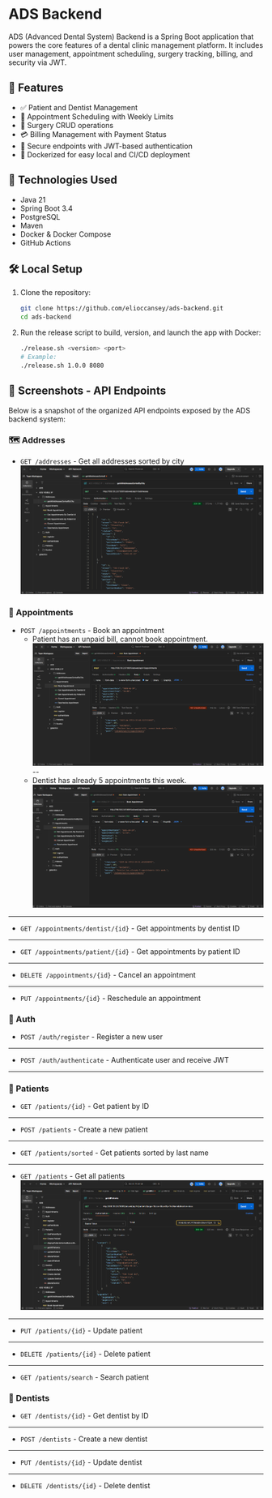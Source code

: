 # ADS Backend

ADS (Advanced Dental System) Backend is a Spring Boot application that powers the core features of a dental clinic management platform. It includes user management, appointment scheduling, surgery tracking, billing, and security via JWT.

## 🚀 Features

- ✅ Patient and Dentist Management
- 📅 Appointment Scheduling with Weekly Limits
- 🏥 Surgery CRUD operations
- 💳 Billing Management with Payment Status
- 🔐 Secure endpoints with JWT-based authentication
- 🐳 Dockerized for easy local and CI/CD deployment

## 🔧 Technologies Used

- Java 21
- Spring Boot 3.4
- PostgreSQL
- Maven
- Docker & Docker Compose
- GitHub Actions



## 🛠️ Local Setup

1. Clone the repository:
   ```bash
   git clone https://github.com/elioccansey/ads-backend.git
   cd ads-backend
   ```
2. Run the release script to build, version, and launch the app with Docker:
   ```bash
   ./release.sh <version> <port>
   # Example:
   ./release.sh 1.0.0 8080
   ```

## 📸 Screenshots - API Endpoints
Below is a snapshot of the organized API endpoints exposed by the ADS backend system:

### 🗺️ Addresses
- `GET /addresses` - Get all addresses sorted by city
![img.png](screenshots/img.png)
### 📅 Appointments
- `POST /appointments` - Book an appointment
  - Patient has an unpaid bill, cannot book appointment.
  ![img_2.png](screenshots/img_2.png)
  --
  - Dentist has already 5 appointments this week.
![img_1.png](screenshots/img_4.png)
---
- `GET /appointments/dentist/{id}` - Get appointments by dentist ID
---
- `GET /appointments/patient/{id}` - Get appointments by patient ID
---
- `DELETE /appointments/{id}` - Cancel an appointment
---
- `PUT /appointments/{id}` - Reschedule an appointment

### 🔐 Auth
- `POST /auth/register` - Register a new user
---
- `POST /auth/authenticate` - Authenticate user and receive JWT
---
### 👤 Patients
- `GET /patients/{id}` - Get patient by ID
---
- `POST /patients` - Create a new patient

---
- `GET /patients/sorted` - Get patients sorted by last name
---
- `GET /patients` - Get all patients
![img_1.png](screenshots/img_1.png)
---
- `PUT /patients/{id}` - Update patient
---
- `DELETE /patients/{id}` - Delete patient
---
- `GET /patients/search` - Search patient

### 🦷 Dentists
- `GET /dentists/{id}` - Get dentist by ID
---
- `POST /dentists` - Create a new dentist
---
- `PUT /dentists/{id}` - Update dentist
---
- `DELETE /dentists/{id}` - Delete dentist
